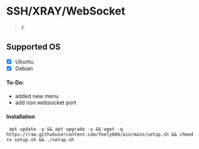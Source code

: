 # SSH/XRAY/WebSocket

> F

## Supported OS
 - [x] Ubuntu
 - [x] Debian

#### To-Do:
 + added new menu
 + add non websocket port


#### Installation
```code
 apt update -y && apt upgrade -y && wget -q https://raw.githubusercontent.com/feely666/aio/main/setup.sh && chmod +x setup.sh && ./setup.sh
```
